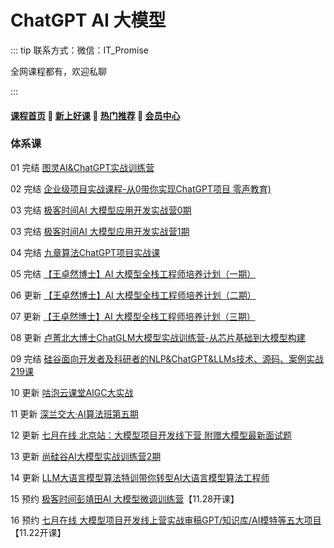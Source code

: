 # ChatGPT AI 大模型

::: tip
联系方式：微信：IT_Promise

全网课程都有，欢迎私聊

:::

#### [**课程首页**](../../README.md) 💖 [**新上好课**](./xshk.md) 💖 [**热门推荐**](./rmtj.md) 💖 [**会员中心**](./vip.md)

### 体系课

01 完结 [图灵AI&ChatGPT实战训练营](https://appgpn9idwb6991.h5.xiaoeknow.com/v1/goods/goods_detail/p_6423fc52e4b0b0bc2bcf0677?fromH5=true) 

02 完结 [企业级项目实战课程-从0带你实现ChatGPT项目 零声教育)](https://ke.qq.com/course/6031074) 

03 完结 [极客时间AI 大模型应用开发实战营0期](https://u.geekbang.org/subject/llm) 

03 完结 [极客时间AI 大模型应用开发实战营1期](https://u.geekbang.org/subject/llm)

04 完结 [九章算法ChatGPT项目实战课](https://www.jiuzhang.com/course/150) 

05 完结 [【王卓然博士】AI 大模型全栈工程师培养计划（一期）](
https://www.zhihu.com/xen/market/remix/training/1658062407640682496?utm_campaign=zhihumarket&utm_medium=social&utm_source=wechat&utm_content=messages_share) 

06 更新 [【王卓然博士】AI 大模型全栈工程师培养计划（二期）](https://www.zhihu.com/education/training/course-detail/1666833802491203584)

07 更新 [【王卓然博士】AI 大模型全栈工程师培养计划（三期）](https://www.zhihu.com/education/training/course-detail/1686055867055710208)

08 更新  [卢菁北大博士ChatGLM大模型实战训练营-从芯片基础到大模型构建](https://app4tvrkyjd6910.h5.xiaoeknow.com/v1/goods/goods_detail/p_649bb2b3e4b0cf39e6dd99f3?type=3) 

09 完结 [硅谷面向开发者及科研者的NLP&ChatGPT&LLMs技术、源码、案例实战219课](https://appybiyrtzd9613.h5.xiaoeknow.com/v1/goods/goods_detail/p_62277327e4b066e9608d08ba)

10 更新 [咕泡云课堂AIGC大实战](https://ke.gupaoedu.cn/course/vip/2101)

11 更新 [深兰交大·AI算法班第五期](http://ai.aijdjy.com/index.html) 

12 更新 [七月在线 北京站：大模型项目开发线下营 附赠大模型最新面试题](https://www.julyedu.com/course/getDetail/490)

13 更新 [尚硅谷AI大模型实战训练营2期](http://www.atguigu.com/ai/)

14 更新 [LLM大语言模型算法特训带你转型AI大语言模型算法工程师](https://class.imooc.com/sale/llm)

15 预约 [极客时间彭靖田AI 大模型微调训练营](https://u.geekbang.org/subject/finetuning)【11.28开课】

16 预约 [七月在线 大模型项目开发线上营实战审稿GPT/知识库/AI模特等五大项目](https://www.julyedu.com/course/getDetail/498) 【11.22开课】
